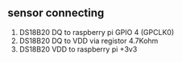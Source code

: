 sensor connecting
-----------------

1. DS18B20 DQ to raspberry pi GPIO 4 (GPCLK0)
2. DS18B20 DQ to VDD via registor 4.7Kohm
3. DS18B20 VDD to raspberry pi +3v3
